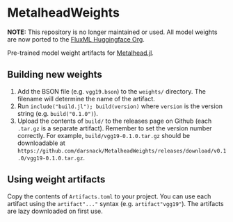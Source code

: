 # MetalheadWeights

**NOTE:** This repository is no longer maintained or used. All model weights are now ported to the [FluxML Huggingface Org](https://huggingface.co/FluxML).

Pre-trained model weight artifacts for [Metalhead.jl](https://github.com/FluxML/Metalhead.jl).

## Building new weights

1. Add the BSON file (e.g. `vgg19.bson`) to the `weights/` directory. The filename will determine the name of the artifact.
2. Run `include("build.jl"); build(version)` where `version` is the version string (e.g. `build("0.1.0")`).
3. Upload the contents of `build/` to the releases page on Github (each `.tar.gz` is a separate artifact). Remember to set the version number correctly. For example, `build/vgg19-0.1.0.tar.gz` should be downloadable at `https://github.com/darsnack/MetalheadWeights/releases/download/v0.1.0/vgg19-0.1.0.tar.gz`.

## Using weight artifacts

Copy the contents of `Artifacts.toml` to your project. You can use each artifact using the `artifact"..."` syntax (e.g. `artifact"vgg19"`). The artifacts are lazy downloaded on first use.
